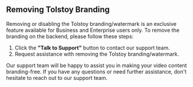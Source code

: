 ## Removing Tolstoy Branding

Removing or disabling the Tolstoy branding/watermark is an exclusive feature available for Business and Enterprise users only. To remove the branding on the backend, please follow these steps:

1. Click the **"Talk to Support"** button to contact our support team.
2. Request assistance with removing the Tolstoy branding/watermark.

Our support team will be happy to assist you in making your video content branding-free. If you have any questions or need further assistance, don't hesitate to reach out to our support team.